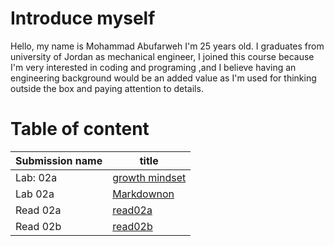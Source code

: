 # Introduce myself
Hello, my name is Mohammad Abufarweh I'm 25 years old.
I graduates from university of Jordan as mechanical engineer, I joined this
course because I'm very interested in coding and programing ,and I believe having an engineering background would be an added value as I'm used for thinking outside the box and paying attention to details.

# Table of content
| Submission name        | title  |
| ----------- | -----------| 
| Lab: 02a   | [growth mindset](https://mohammadabufaweh.github.io/reading-notes/growthmindset) |
| Lab 02a   | [Markdownon](https://mohammadabufaweh.github.io/reading-notes/markdownonGitHub)       |
| Read 02a   | [read02a](https://mohammadabufaweh.github.io/reading-notes/read02a)   |
|Read 02b       |      [read02b](https://mohammadabufaweh.github.io/reading-notes/read02b)        |



